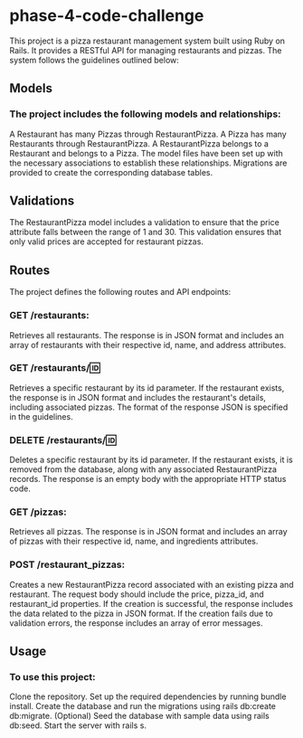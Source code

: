 # phase-4-code-challenge
This project is a pizza restaurant management system built using Ruby on Rails. It provides a RESTful API for managing restaurants and pizzas. The system follows the guidelines outlined below:

## Models
### The project includes the following models and relationships:

A Restaurant has many Pizzas through RestaurantPizza.
A Pizza has many Restaurants through RestaurantPizza.
A RestaurantPizza belongs to a Restaurant and belongs to a Pizza.
The model files have been set up with the necessary associations to establish these relationships. Migrations are provided to create the corresponding database tables.

## Validations
The RestaurantPizza model includes a validation to ensure that the price attribute falls between the range of 1 and 30. This validation ensures that only valid prices are accepted for restaurant pizzas.

## Routes
The project defines the following routes and API endpoints:

### GET /restaurants: 
Retrieves all restaurants. The response is in JSON format and includes an array of restaurants with their respective id, name, and address attributes.

### GET /restaurants/:id: 
Retrieves a specific restaurant by its id parameter. If the restaurant exists, the response is in JSON format and includes the restaurant's details, including associated pizzas. The format of the response JSON is specified in the guidelines.

### DELETE /restaurants/:id: 
Deletes a specific restaurant by its id parameter. If the restaurant exists, it is removed from the database, along with any associated RestaurantPizza records. The response is an empty body with the appropriate HTTP status code.

### GET /pizzas: 
Retrieves all pizzas. The response is in JSON format and includes an array of pizzas with their respective id, name, and ingredients attributes.

### POST /restaurant_pizzas: 
Creates a new RestaurantPizza record associated with an existing pizza and restaurant. The request body should include the price, pizza_id, and restaurant_id properties. If the creation is successful, the response includes the data related to the pizza in JSON format. If the creation fails due to validation errors, the response includes an array of error messages.

## Usage
### To use this project:

Clone the repository.
Set up the required dependencies by running bundle install.
Create the database and run the migrations using rails db:create db:migrate.
(Optional) Seed the database with sample data using rails db:seed.
Start the server with rails s.

